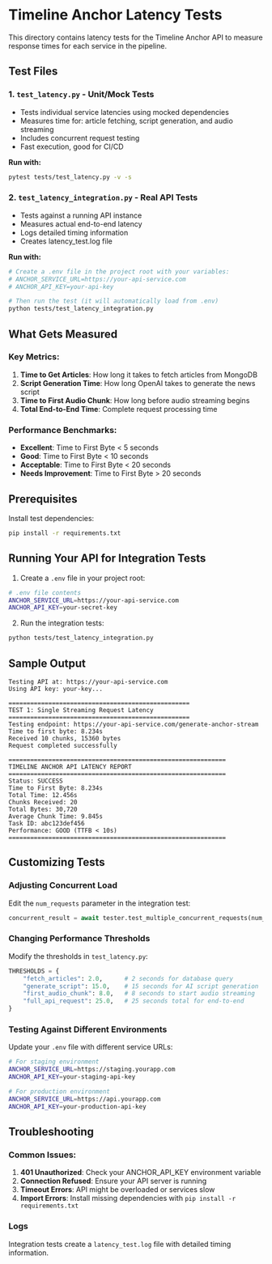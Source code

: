 # Timeline Anchor Latency Tests

This directory contains latency tests for the Timeline Anchor API to measure response times for each service in the pipeline.

## Test Files

### 1. `test_latency.py` - Unit/Mock Tests

- Tests individual service latencies using mocked dependencies
- Measures time for: article fetching, script generation, and audio streaming
- Includes concurrent request testing
- Fast execution, good for CI/CD

**Run with:**

```bash
pytest tests/test_latency.py -v -s
```

### 2. `test_latency_integration.py` - Real API Tests

- Tests against a running API instance
- Measures actual end-to-end latency
- Logs detailed timing information
- Creates latency_test.log file

**Run with:**

```bash
# Create a .env file in the project root with your variables:
# ANCHOR_SERVICE_URL=https://your-api-service.com
# ANCHOR_API_KEY=your-api-key

# Then run the test (it will automatically load from .env)
python tests/test_latency_integration.py
```

## What Gets Measured

### Key Metrics:

1. **Time to Get Articles**: How long it takes to fetch articles from MongoDB
2. **Script Generation Time**: How long OpenAI takes to generate the news script
3. **Time to First Audio Chunk**: How long before audio streaming begins
4. **Total End-to-End Time**: Complete request processing time

### Performance Benchmarks:

- **Excellent**: Time to First Byte < 5 seconds
- **Good**: Time to First Byte < 10 seconds
- **Acceptable**: Time to First Byte < 20 seconds
- **Needs Improvement**: Time to First Byte > 20 seconds

## Prerequisites

Install test dependencies:

```bash
pip install -r requirements.txt
```

## Running Your API for Integration Tests

1. Create a `.env` file in your project root:

```bash
# .env file contents
ANCHOR_SERVICE_URL=https://your-api-service.com
ANCHOR_API_KEY=your-secret-key
```

2. Run the integration tests:

```bash
python tests/test_latency_integration.py
```

## Sample Output

```
Testing API at: https://your-api-service.com
Using API key: your-key...

==================================================
TEST 1: Single Streaming Request Latency
==================================================
Testing endpoint: https://your-api-service.com/generate-anchor-stream
Time to first byte: 8.234s
Received 10 chunks, 15360 bytes
Request completed successfully

============================================================
TIMELINE ANCHOR API LATENCY REPORT
============================================================
Status: SUCCESS
Time to First Byte: 8.234s
Total Time: 12.456s
Chunks Received: 20
Total Bytes: 30,720
Average Chunk Time: 9.845s
Task ID: abc123def456
Performance: GOOD (TTFB < 10s)
============================================================
```

## Customizing Tests

### Adjusting Concurrent Load

Edit the `num_requests` parameter in the integration test:

```python
concurrent_result = await tester.test_multiple_concurrent_requests(num_requests=5)
```

### Changing Performance Thresholds

Modify the thresholds in `test_latency.py`:

```python
THRESHOLDS = {
    "fetch_articles": 2.0,      # 2 seconds for database query
    "generate_script": 15.0,    # 15 seconds for AI script generation
    "first_audio_chunk": 8.0,   # 8 seconds to start audio streaming
    "full_api_request": 25.0,   # 25 seconds total for end-to-end
}
```

### Testing Against Different Environments

Update your `.env` file with different service URLs:

```bash
# For staging environment
ANCHOR_SERVICE_URL=https://staging.yourapp.com
ANCHOR_API_KEY=your-staging-api-key

# For production environment
ANCHOR_SERVICE_URL=https://api.yourapp.com
ANCHOR_API_KEY=your-production-api-key
```

## Troubleshooting

### Common Issues:

1. **401 Unauthorized**: Check your ANCHOR_API_KEY environment variable
2. **Connection Refused**: Ensure your API server is running
3. **Timeout Errors**: API might be overloaded or services slow
4. **Import Errors**: Install missing dependencies with `pip install -r requirements.txt`

### Logs

Integration tests create a `latency_test.log` file with detailed timing information.
